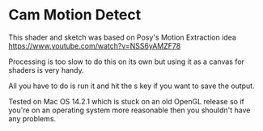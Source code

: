 # Cam Motion Detect

This shader and sketch was based on Posy's Motion Extraction idea https://www.youtube.com/watch?v=NSS6yAMZF78

Processing is too slow to do this on its own but using it as a canvas for shaders is very handy.

All you have to do is run it and hit the s key if you want to save the output.

Tested on Mac OS 14.2.1 which is stuck on an old OpenGL release so if you're on an operating system more reasonable then you shouldn't have any problems.